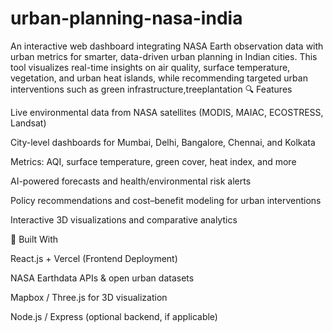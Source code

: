 # urban-planning-nasa-india
An interactive web dashboard integrating NASA Earth observation data with urban metrics for smarter, data-driven urban planning in Indian cities. This tool visualizes real-time insights on air quality, surface temperature, vegetation, and urban heat islands, while recommending targeted urban interventions such as green infrastructure,treeplantation
🔍 Features

Live environmental data from NASA satellites (MODIS, MAIAC, ECOSTRESS, Landsat)

City-level dashboards for Mumbai, Delhi, Bangalore, Chennai, and Kolkata

Metrics: AQI, surface temperature, green cover, heat index, and more

AI-powered forecasts and health/environmental risk alerts

Policy recommendations and cost–benefit modeling for urban interventions

Interactive 3D visualizations and comparative analytics

🚀 Built With

React.js + Vercel (Frontend Deployment)

NASA Earthdata APIs & open urban datasets

Mapbox / Three.js for 3D visualization

Node.js / Express (optional backend, if applicable)
